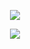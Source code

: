 <p align="center">
    <img src="https://64.media.tumblr.com/480e046888fb0e1b317cc1a7483ab43b/a17a14e2098861c3-f8/s2048x3072/b6750b42b809efc6fd60eb549fb55f88e8d2ed57.pnj"> 
</p>
<p align="center">
    <img src="https://64.media.tumblr.com/f4e996ab1a47bdb23482802bd72b2a5c/fc4a89fc8f5ba182-2e/s75x75_c1/4193f48f9d4bafe96fb73340110e16665f258428.gifv"> 
</p>


